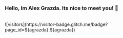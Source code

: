 ### Hello,  Im Alex Grazda. Its nice to meet you!  👋
<br>
![visitors](https://visitor-badge.glitch.me/badge?page_id=${agrazda}.${agrazda})

<!--

Here are some ideas to get you started:

- 🔭 I’m currently working on ...
- 🌱 I’m currently learning full stack JavaScript
- 👯 I’m looking to collaborate on ...
- 🤔 I’m looking for help with ...
- 💬 Ask me about ...
- 📫 How to reach me: ...
- 😄 Pronouns: He/Him
- ⚡ Fun fact: ...
-->
